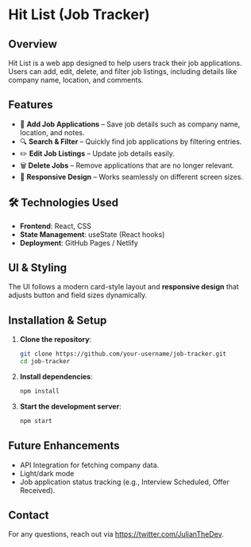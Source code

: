 # **Hit List** (Job Tracker)

## Overview
Hit List is a web app designed to help users track their job applications. Users can add, edit, delete, and filter job listings, including details like company name, location, and comments.

## Features
- 📝 **Add Job Applications** – Save job details such as company name, location, and notes.
- 🔍 **Search & Filter** – Quickly find job applications by filtering entries.
- ✏️ **Edit Job Listings** – Update job details easily.
- 🗑️ **Delete Jobs** – Remove applications that are no longer relevant.
- 📱 **Responsive Design** – Works seamlessly on different screen sizes.

## 🛠️ Technologies Used
- **Frontend**: React, CSS 
- **State Management**: useState (React hooks)
- **Deployment**: GitHub Pages / Netlify

## UI & Styling
The UI follows a modern card-style layout  and **responsive design** that adjusts button and field sizes dynamically.


## Installation & Setup
1. **Clone the repository**:
   ```sh
   git clone https://github.com/your-username/job-tracker.git
   cd job-tracker
   ```
2. **Install dependencies**:
   ```sh
   npm install
   ```
3. **Start the development server**:
   ```sh
   npm start
   ```

## Future Enhancements
- API Integration for fetching company data.
- Light/dark mode
- Job application status tracking (e.g., Interview Scheduled, Offer Received).

## Contact
For any questions, reach out via https://twitter.com/JulianTheDev.
